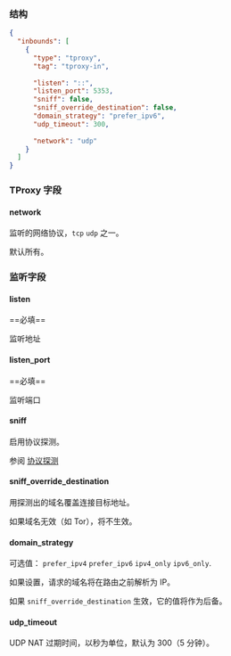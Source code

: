 ### 结构

```json
{
  "inbounds": [
    {
      "type": "tproxy",
      "tag": "tproxy-in",
      
      "listen": "::",
      "listen_port": 5353,
      "sniff": false,
      "sniff_override_destination": false,
      "domain_strategy": "prefer_ipv6",
      "udp_timeout": 300,
      
      "network": "udp"
    }
  ]
}
```

### TProxy 字段

#### network

监听的网络协议，`tcp` `udp` 之一。

默认所有。

### 监听字段

#### listen

==必填==

监听地址

#### listen_port

==必填==

监听端口

#### sniff

启用协议探测。

参阅 [协议探测](/zh/configuration/route/sniff/)

#### sniff_override_destination

用探测出的域名覆盖连接目标地址。

如果域名无效（如 Tor），将不生效。

#### domain_strategy

可选值： `prefer_ipv4` `prefer_ipv6` `ipv4_only` `ipv6_only`.

如果设置，请求的域名将在路由之前解析为 IP。

如果 `sniff_override_destination` 生效，它的值将作为后备。

#### udp_timeout

UDP NAT 过期时间，以秒为单位，默认为 300（5 分钟）。